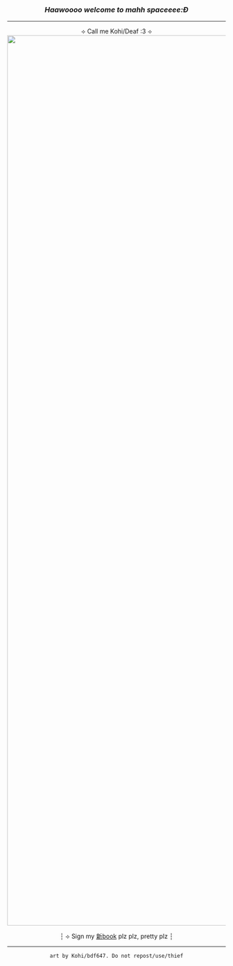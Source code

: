 <div align='center'>
  
### ***Haawoooo welcome to mahh spaceeee:Đ***
------
⟢ Call me Kohi/Deaf :3 ⟢
<img width="2048" height="2048" alt="Untitled71_20250905212019" src="https://github.com/user-attachments/assets/26edadd9-c0e0-4293-88a9-5001e8fb213c" />

  ┆ ⟢ Sign my [新book](https://bdf647.atabook.org/) plz plz, pretty plz ┆


------
`art by Kohi/bdf647. Do not repost/use/thief`

<!--
**bdf647/bdf647** is a ✨ _special_ ✨ repository because its `README.md` (this file) appears on your GitHub profile.

Here are some ideas to get you started:

- 🔭 I’m currently working on ...
- 🌱 I’m currently learning ...
- 👯 I’m looking to collaborate on ...
- 🤔 I’m looking for help with ...
- 💬 Ask me about ...
- 📫 How to reach me: ...
- 😄 Pronouns: ...
- ⚡ Fun fact: ...
-->
